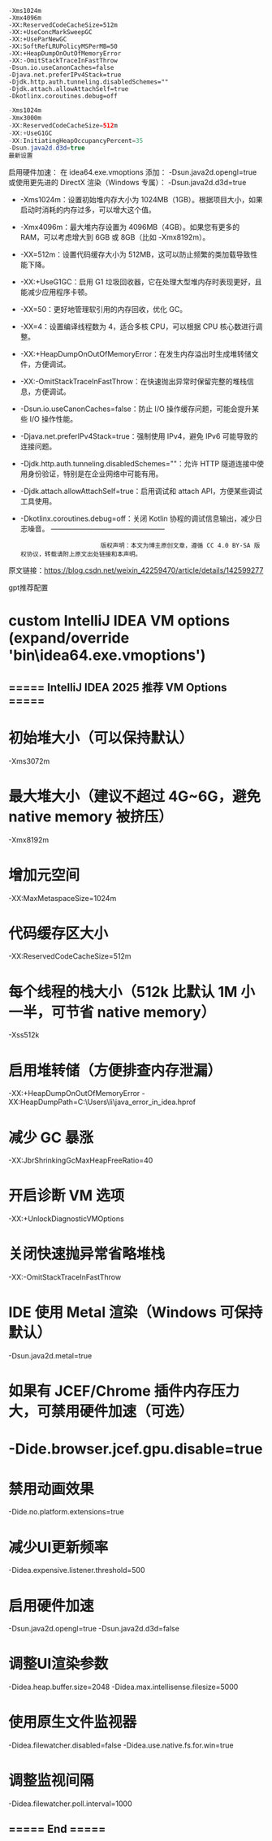 ```shell
-Xms1024m
-Xmx4096m
-XX:ReservedCodeCacheSize=512m
-XX:+UseConcMarkSweepGC
-XX:+UseParNewGC
-XX:SoftRefLRUPolicyMSPerMB=50
-XX:+HeapDumpOnOutOfMemoryError
-XX:-OmitStackTraceInFastThrow
-Dsun.io.useCanonCaches=false
-Djava.net.preferIPv4Stack=true
-Djdk.http.auth.tunneling.disabledSchemes=""
-Djdk.attach.allowAttachSelf=true
-Dkotlinx.coroutines.debug=off
```

```java
-Xms1024m
-Xmx3000m
-XX:ReservedCodeCacheSize=512m
-XX:+UseG1GC
-XX:InitiatingHeapOccupancyPercent=35
-Dsun.java2d.d3d=true 
最新设置
```
启用硬件加速： 在 idea64.exe.vmoptions 添加：
-Dsun.java2d.opengl=true
或使用更先进的 DirectX 渲染（Windows 专属）：
-Dsun.java2d.d3d=true


* -Xms1024m：设置初始堆内存大小为 1024MB（1GB）。根据项目大小，如果启动时消耗的内存过多，可以增大这个值。
* -Xmx4096m：最大堆内存设置为 4096MB（4GB）。如果您有更多的 RAM，可以考虑增大到 6GB 或 8GB（比如 -Xmx8192m）。
* -XX=512m：设置代码缓存大小为 512MB，这可以防止频繁的类加载导致性能下降。
* -XX:+UseG1GC：启用 G1 垃圾回收器，它在处理大型堆内存时表现更好，且能减少应用程序卡顿。
* -XX=50：更好地管理软引用的内存回收，优化 GC。
* -XX=4：设置编译线程数为 4，适合多核 CPU，可以根据 CPU 核心数进行调整。
* -XX:+HeapDumpOnOutOfMemoryError：在发生内存溢出时生成堆转储文件，方便调试。
* -XX:-OmitStackTraceInFastThrow：在快速抛出异常时保留完整的堆栈信息，方便调试。
* -Dsun.io.useCanonCaches=false：防止 I/O 操作缓存问题，可能会提升某些 I/O 操作性能。
* -Djava.net.preferIPv4Stack=true：强制使用 IPv4，避免 IPv6 可能导致的连接问题。
* -Djdk.http.auth.tunneling.disabledSchemes=""：允许 HTTP 隧道连接中使用身份验证，特别是在企业网络中可能有用。
* -Djdk.attach.allowAttachSelf=true：启用调试和 attach API，方便某些调试工具使用。
* -Dkotlinx.coroutines.debug=off：关闭 Kotlin 协程的调试信息输出，减少日志噪音。
————————————————

                            版权声明：本文为博主原创文章，遵循 CC 4.0 BY-SA 版权协议，转载请附上原文出处链接和本声明。

原文链接：https://blog.csdn.net/weixin_42259470/article/details/142599277





gpt推荐配置
# custom IntelliJ IDEA VM options (expand/override 'bin\idea64.exe.vmoptions')


## ===== IntelliJ IDEA 2025 推荐 VM Options =====

# 初始堆大小（可以保持默认）
-Xms3072m

# 最大堆大小（建议不超过 4G~6G，避免 native memory 被挤压）
-Xmx8192m
# 增加元空间
-XX:MaxMetaspaceSize=1024m

# 代码缓存区大小
-XX:ReservedCodeCacheSize=512m

# 每个线程的栈大小（512k 比默认 1M 小一半，可节省 native memory）
-Xss512k

# 启用堆转储（方便排查内存泄漏）
-XX:+HeapDumpOnOutOfMemoryError
-XX:HeapDumpPath=C:\Users\li\java_error_in_idea.hprof

# 减少 GC 暴涨
-XX:JbrShrinkingGcMaxHeapFreeRatio=40

# 开启诊断 VM 选项
-XX:+UnlockDiagnosticVMOptions

# 关闭快速抛异常省略堆栈
-XX:-OmitStackTraceInFastThrow

# IDE 使用 Metal 渲染（Windows 可保持默认）
-Dsun.java2d.metal=true

# 如果有 JCEF/Chrome 插件内存压力大，可禁用硬件加速（可选）
# -Dide.browser.jcef.gpu.disable=true

# 禁用动画效果
-Dide.no.platform.extensions=true
# 减少UI更新频率
-Didea.expensive.listener.threshold=500
# 启用硬件加速
-Dsun.java2d.opengl=true
-Dsun.java2d.d3d=false
# 调整UI渲染参数
-Didea.heap.buffer.size=2048
-Didea.max.intellisense.filesize=5000
# 使用原生文件监视器
-Didea.filewatcher.disabled=false
-Didea.use.native.fs.for.win=true
# 调整监视间隔
-Didea.filewatcher.poll.interval=1000


## ===== End =====

